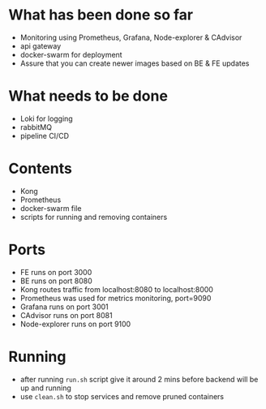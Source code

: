 # What has been done so far
- Monitoring using Prometheus, Grafana, Node-explorer & CAdvisor
- api gateway 
- docker-swarm for deployment
- Assure that you can create newer images based on BE & FE updates

# What needs to be done
- Loki for logging
- rabbitMQ
- pipeline CI/CD
# Contents
- Kong
- Prometheus
- docker-swarm file
- scripts for running and removing containers

# Ports 
- FE runs on port 3000
- BE runs on port 8080
- Kong routes traffic from localhost:8080 to localhost:8000
- Prometheus was used for metrics monitoring, port=9090
- Grafana runs on port 3001
- CAdvisor runs on port 8081
- Node-explorer runs on port 9100

# Running
- after running `run.sh` script give it around 2 mins before backend will be up and running
- use `clean.sh` to stop services and remove pruned containers